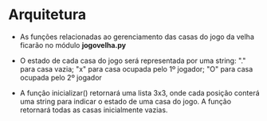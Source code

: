 # Arquitetura

* As funções relacionadas ao gerenciamento das casas do jogo da velha ficarão no módulo **jogovelha.py**

* O estado de cada casa do jogo será representada por uma string: "." para casa vazia; "x" para casa ocupada pelo 1º jogador; "O" para casa ocupada pelo 2º jogador

* A função inicializar() retornará uma lista 3x3, onde cada posição conterá uma string para indicar o estado de uma casa do jogo. A função retornará todas as casas inicialmente vazias.
